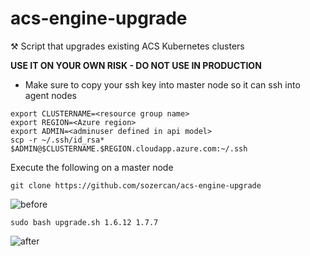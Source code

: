 # acs-engine-upgrade
⚒ Script that upgrades existing ACS Kubernetes clusters

__USE IT ON YOUR OWN RISK - DO NOT USE IN PRODUCTION__

* Make sure to copy your ssh key into master node so it can ssh into agent nodes

```
export CLUSTERNAME=<resource group name>
export REGION=<Azure region>
export ADMIN=<adminuser defined in api model>
scp -r ~/.ssh/id_rsa* $ADMIN@$CLUSTERNAME.$REGION.cloudapp.azure.com:~/.ssh
```

Execute the following on a master node

```
git clone https://github.com/sozercan/acs-engine-upgrade
```


![before](http://i.imgur.com/Oz2pvFC.png)

`sudo bash upgrade.sh 1.6.12 1.7.7`

![after](http://i.imgur.com/2OjihLM.png)
